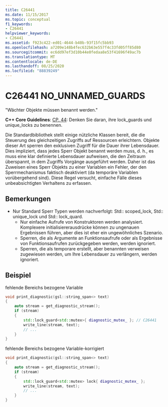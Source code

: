 ```yaml
---
title: C26441
ms.date: 11/15/2017
ms.topic: conceptual
f1_keywords:
- C26441
helpviewer_keywords:
- C26441
ms.assetid: f923c422-ed01-4644-b40b-93f15fc5bb93
ms.openlocfilehash: a7209e148b4fec632b63e557f4c33fd05ff85d80
ms.sourcegitcommit: ec6dd97ef3d10b44e0fedaa8e53f41696f49ac7b
ms.translationtype: MT
ms.contentlocale: de-DE
ms.lasthandoff: 08/25/2020
ms.locfileid: "88839249"
---
```

# <a name="c26441-no_unnamed_guards"></a>C26441 NO_UNNAMED_GUARDS

"Wächter Objekte müssen benannt werden."

**C++ Core Guidelines**: [CP. 44](https://github.com/isocpp/CppCoreGuidelines/blob/master/CppCoreGuidelines.md#cp44-remember-to-name-your-lock_guards-and-unique_locks): Denken Sie daran, ihre lock_guards und unique_locks zu benennen.

Die Standardbibliothek stellt einige nützliche Klassen bereit, die die Steuerung des gleichzeitigen Zugriffs auf Ressourcen erleichtern. Objekte dieser Art sperren den exklusiven Zugriff für die Dauer ihrer Lebensdauer. Dies impliziert, dass jedes Sperr Objekt benannt werden muss, d. h., es muss eine klar definierte Lebensdauer aufweisen, die den Zeitraum überspannt, in dem Zugriffs Vorgänge ausgeführt werden. Daher ist das Zuweisen eines Sperr Objekts zu einer Variablen ein Fehler, der den Sperrmechanismus faktisch deaktiviert (da temporäre Variablen vorübergehend sind). Diese Regel versucht, einfache Fälle dieses unbeabsichtigten Verhaltens zu erfassen.

## <a name="remarks"></a>Bemerkungen

- Nur Standard Sperr Typen werden nachverfolgt: Std:: scoped_lock, Std:: unique_lock und Std:: lock_quard.
  - Nur einfache Aufrufe von Konstruktoren werden analysiert. Komplexere initialisiererausdrücke können zu ungenauen Ergebnissen führen, aber dies ist eher ein ungewöhnliches Szenario.
  - Sperren, die als Argumente an Funktionsaufrufe oder als Ergebnisse von Funktionsaufrufen zurückgegeben werden, werden ignoriert.
  - Sperren, die als temporare erstellt, aber benannten verweisen zugewiesen werden, um Ihre Lebensdauer zu verlängern, werden ignoriert.

## <a name="example"></a>Beispiel

fehlende Bereichs bezogene Variable

```cpp
void print_diagnostic(gsl::string_span<> text)
{
    auto stream = get_diagnostic_stream();
    if (stream)
    {
        std::lock_guard<std::mutex>{ diagnostic_mutex_ }; // C26441
        write_line(stream, text);
        // ...
    }
}
```

fehlende Bereichs bezogene Variable-korrigiert

```cpp
void print_diagnostic(gsl::string_span<> text)
{
    auto stream = get_diagnostic_stream();
    if (stream)
    {
        std::lock_guard<std::mutex> lock{ diagnostic_mutex_ };
        write_line(stream, text);
        // ...
    }
}
```
